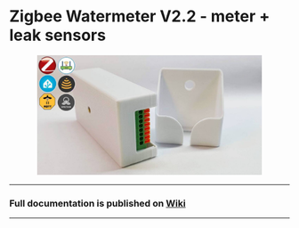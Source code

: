 # Zigbee Watermeter V2.2 - meter + leak sensors

<div align="center">
<img width="80%" src="./images/ZTU_WM_wiki.jpg">
</div>

---

### Full documentation is published on [Wiki](https://github.com/DIYZi/test/wiki)

---

